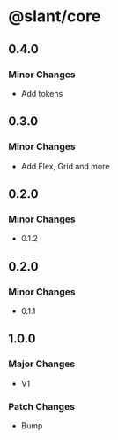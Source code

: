 # @slant/core

## 0.4.0

### Minor Changes

- Add tokens

## 0.3.0

### Minor Changes

- Add Flex, Grid and more

## 0.2.0

### Minor Changes

- 0.1.2

## 0.2.0

### Minor Changes

- 0.1.1

## 1.0.0

### Major Changes

- V1

### Patch Changes

- Bump
